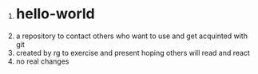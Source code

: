 1) # hello-world
2) a repository to contact others who want to use and get acquinted with git
3) created by rg to exercise and present  hoping others will read and react
4) no real changes
